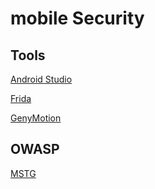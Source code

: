 # mobile Security

## Tools
[Android Studio](android-studio.md)

[Frida](frida.md)

[GenyMotion](genymotion.md)

## OWASP
[MSTG](https://github.com/OWASP/owasp-mstg/tree/master/Document)
